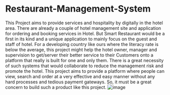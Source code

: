 # Restaurant-Management-System
This Project aims to provide services and hospitality by digitally in the hotel area. There are already a couple of hotel management site and application for ordering and booking services in Hotel. But Smart Restaurant would be a first in its kind and a unique application to mainly focus on the guest and staff of hotel. For a developing country like ours where the literacy rate is below the average, this project might help the hotel owner, manager and supervision to get/server their better service to their Customers onto a platform that really is built for one and only them.
There is a great necessity of such systems that would collaborate to reduce the management risk and promote the hotel. This project aims to provide a platform where people can view, search and order at a very effective and easy manner without any hard processes and tedious payment gateways. So, it must be a great concern to build such a product like this project.
![image](https://user-images.githubusercontent.com/94045003/178996553-41de4022-3297-4ca4-8c8b-19b6ecac2701.png)
